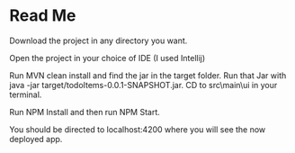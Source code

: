 # Read Me

Download the project in any directory you want.

Open the project in your choice of IDE (I used Intellij)

Run MVN clean install and find the jar in the target folder.
Run that Jar with java -jar target/todoItems-0.0.1-SNAPSHOT.jar.
CD to src\main\ui in your terminal.

Run NPM Install and then run NPM Start.

You should be directed to localhost:4200 where you will see the now deployed app.
